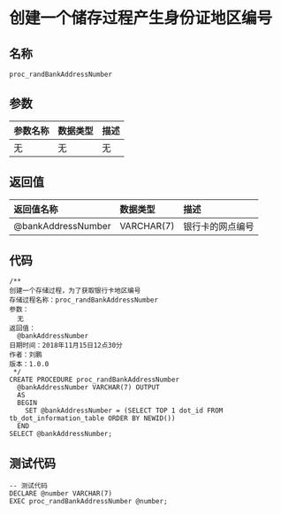 # 创建一个储存过程产生身份证地区编号

## 名称

```
proc_randBankAddressNumber
```

## 参数

| 参数名称 | 数据类型 | 描述 |
| :--- | :--- | :--- |
| 无 | 无 | 无 |

## 返回值

| 返回值名称 | 数据类型 | 描述 |
| :--- | :--- | :--- |
| @bankAddressNumber | VARCHAR\(7\) | 银行卡的网点编号 |

## 代码

```
/**
创建一个存储过程，为了获取银行卡地区编号
存储过程名称：proc_randBankAddressNumber
参数：
  无
返回值：
  @bankAddressNumber
日期时间：2018年11月15日12点30分
作者：刘鹏
版本：1.0.0
 */
CREATE PROCEDURE proc_randBankAddressNumber
  @bankAddressNumber VARCHAR(7) OUTPUT
  AS
  BEGIN
    SET @bankAddressNumber = (SELECT TOP 1 dot_id FROM tb_dot_information_table ORDER BY NEWID())
  END
SELECT @bankAddressNumber;
```

## 测试代码

```
-- 测试代码
DECLARE @number VARCHAR(7)
EXEC proc_randBankAddressNumber @number;
```



